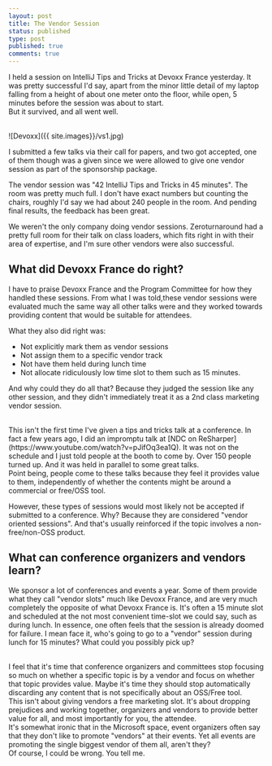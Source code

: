 ```yaml
---
layout: post
title: The Vendor Session
status: published
type: post
published: true
comments: true
---
```


I held a session on IntelliJ Tips and Tricks at Devoxx France yesterday. It was pretty successful I'd say,
apart from the minor
little detail of my laptop falling from a height of about one meter onto the floor, while open, 5 minutes before the session was about to start.
<br/>
But it survived, and all went well.

<br/>
![Devoxx]({{ site.images}}/vs1.jpg)

<br/>

I submitted a few talks via their call for papers, and two got accepted, one of them though was a given since we
were allowed to give one vendor session as part of the sponsorship package.

The vendor session was "42 IntelliJ Tips and Tricks in 45 minutes". The room was pretty much full. I don't have exact
numbers but counting the chairs, roughly I'd say we had about 240 people in the room. And pending final results, the feedback
has been great.

We weren't the only company doing vendor sessions. Zeroturnaround had a pretty full room for their talk on class loaders, which fits right in
with their area of expertise, and I'm sure other vendors were also successful.

## What did Devoxx France do right?

I have to praise Devoxx France and the Program Committee for how they handled these sessions. From what I was told,these vendor
sessions were evaluated much the same way all other talks were and they worked towards providing content that would be suitable
for attendees.

What they also did right was:

* Not explicitly mark them as vendor sessions
* Not assign them to a specific vendor track
* Not have them held during lunch time
* Not allocate ridiculously low time slot to them such as 15 minutes.

And why could they do all that? Because they judged the session like any other session, and they didn't immediately treat it as
a 2nd class marketing vendor session.

<br/>
This isn't the first time I've given a tips and tricks talk at a conference. In fact a few years ago, I did an impromptu
talk at [NDC on ReSharper](https://www.youtube.com/watch?v=pJifOq3ea1Q). It was not on the schedule and I just told people at the booth to come by.
Over 150 people turned up. And it was held in parallel to some great talks.
<br/>
Point being, people come to these talks because they feel it provides value to them, independently of whether the contents might be around a commercial or free/OSS tool.


However, these types of sessions would most likely not be accepted if submitted to a conference. Why? Because they are considered "vendor oriented sessions". And that's
usually reinforced if the topic involves a non-free/non-OSS product.


## What can conference organizers and vendors learn?

We sponsor a lot of conferences and events a year. Some of them
provide what they call "vendor slots" much like Devoxx France, and are very much completely the opposite of what Devoxx France is. It's often a 15 minute slot and
scheduled at the not most convenient time-slot we could say, such as during lunch. In essence, one often feels that the session is already
 doomed for failure. I mean face it, who's going to go to a "vendor" session during lunch for 15 minutes? What could you possibly pick up?


<br/>
I feel that it's time that conference organizers and committees stop focusing so much on whether a specific topic is by a vendor and focus on whether that topic
provides value. Maybe it's time they should stop automatically discarding any content that is not specifically about an OSS/Free tool.

<br/>
This isn't about giving vendors a free marketing slot. It's about dropping prejudices and working together, organizers
and vendors to provide better value for all, and most importantly for you, the attendee.


<br/>
It's somewhat ironic that in the Microsoft space, event organizers often say that they don't like to promote "vendors" at their events. Yet all events are promoting
the single biggest vendor of them all, aren't they?

<br/>
Of course, I could be wrong. You tell me.
